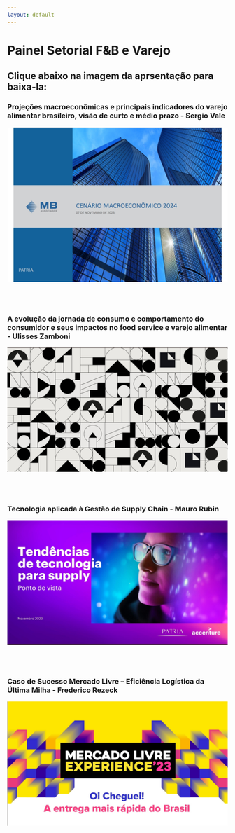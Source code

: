 ```yaml
---
layout: default
---
```


# Painel Setorial F&B e Varejo

## Clique abaixo na imagem da aprsentação para baixa-la:

### Projeções macroeconômicas e principais indicadores do varejo alimentar brasileiro, visão de curto e médio prazo - Sergio Vale

<a href="pdfs/231107_Patria_MB Associados Sergio Vale.pdf" class="image fit"><img src="imgs/231107_Patria_MB Associados Sergio Vale.jpg" alt=""></a>

<br/>
<br/>

### A evolução da jornada de consumo e comportamento do consumidor e seus impactos no food service e varejo alimentar - Ulisses Zamboni

<a href="pdfs/231107_Patria_Ulisses Zamboni.pdf" class="image fit"><img src="imgs/231107_Patria_Ulisses Zamboni.jpg" alt=""></a>

<br/>
<br/>

### Tecnologia aplicada à Gestão de Supply Chain - Mauro Rubin

<a href="pdfs/231107_Patria_Accenture.pdf" class="image fit"><img src="imgs/231107_Patria_Accenture.jpg" alt=""></a>

<br/>
<br/>

### Caso de Sucesso Mercado Livre – Eficiência Logística da Última Milha - Frederico Rezeck

<a href="pdfs/231107_Patria_Fred_Rezeck.pdf" class="image fit"><img src="imgs/231107_Patria_Fred_Rezeck.jpg" alt=""></a>
